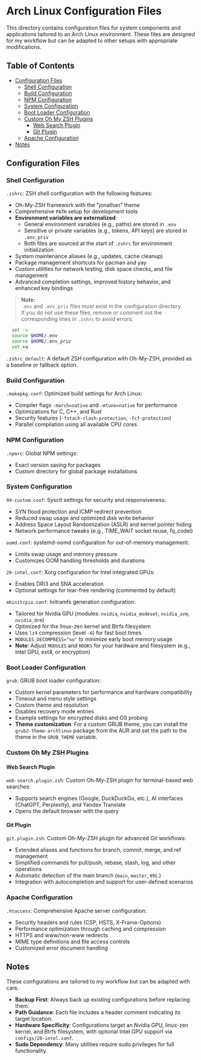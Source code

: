 # Arch Linux Configuration Files

This directory contains configuration files for system components and applications tailored to an Arch Linux environment. These files are designed for my workflow but can be adapted to other setups with appropriate modifications.

## Table of Contents
- [Configuration Files](#configuration-files)
  - [Shell Configuration](#shell-configuration)
  - [Build Configuration](#build-configuration)
  - [NPM Configuration](#npm-configuration)
  - [System Configuration](#system-configuration)
  - [Boot Loader Configuration](#boot-loader-configuration)
  - [Custom Oh My ZSH Plugins](#custom-oh-my-zsh-plugins)
    - [Web Search Plugin](#web-search-plugin)
    - [Git Plugin](#git-plugin)
  - [Apache Configuration](#apache-configuration)
- [Notes](#notes)

## Configuration Files

### Shell Configuration
`.zshrc`: ZSH shell configuration with the following features:
  - Oh-My-ZSH framework with the "jonathan" theme
  - Comprehensive `PATH` setup for development tools
  - **Environment variables are externalized**:  
    - General environment variables (e.g., paths) are stored in `.env`
    - Sensitive or private variables (e.g., tokens, API keys) are stored in `.env_priv`
    - Both files are sourced at the start of `.zshrc` for environment initialization
  - System maintenance aliases (e.g., updates, cache cleanup)
  - Package management shortcuts for pacman and yay
  - Custom utilities for network testing, disk space checks, and file management
  - Advanced completion settings, improved history behavior, and enhanced key bindings

> **Note:**  
> `.env` and `.env_priv` files must exist in the configuration directory.  
> If you do not use these files, remove or comment out the corresponding lines in `.zshrc` to avoid errors:
```bash
  set -a
  source $HOME/.env
  source $HOME/.env_priv
  set +a
```

`.zshrc_default`: A default ZSH configuration with Oh-My-ZSH, provided as a baseline or fallback option.

### Build Configuration
`.makepkg.conf`: Optimized build settings for Arch Linux:
  - Compiler flags `-march=native` and `-mtune=native` for performance
  - Optimizations for C, C++, and Rust
  - Security features (`-fstack-clash-protection`, `-fcf-protection`)
  - Parallel compilation using all available CPU cores

### NPM Configuration
`.npmrc`: Global NPM settings:
  - Exact version saving for packages
  - Custom directory for global package installations

### System Configuration
`99-custom.conf`: Sysctl settings for security and responsiveness:
  - SYN flood protection and ICMP redirect prevention
  - Reduced swap usage and optimized disk write behavior
  - Address Space Layout Randomization (ASLR) and kernel pointer hiding
  - Network performance tweaks (e.g., TIME_WAIT socket reuse, fq_codel)  

`oomd.conf`: systemd-oomd configuration for out-of-memory management:
  - Limits swap usage and memory pressure
  - Customizes OOM handling thresholds and durations  

`20-intel.conf`: Xorg configuration for Intel integrated GPUs:
  - Enables DRI3 and SNA acceleration
  - Optional settings for tear-free rendering (commented by default)  

`mkinitcpio.conf`: Initramfs generation configuration:
  - Tailored for Nvidia GPU (modules: `nvidia`, `nvidia_modeset`, `nvidia_uvm`, `nvidia_drm`)
  - Optimized for the linux-zen kernel and Btrfs filesystem
  - Uses `lz4` compression (level `-6`) for fast boot times
  - `MODULES_DECOMPRESS="no"` to minimize early boot memory usage
  - **Note**: Adjust `MODULES` and `HOOKS` for your hardware and filesystem (e.g., Intel GPU, ext4, or encryption)

### Boot Loader Configuration
`grub`: GRUB boot loader configuration:
  - Custom kernel parameters for performance and hardware compatibility
  - Timeout and menu style settings
  - Custom theme and resolution
  - Disables recovery mode entries
  - Example settings for encrypted disks and OS probing
  - **Theme customization**: For a custom GRUB theme, you can install the `grub2-theme-archlinux` package from the AUR and set the path to the theme in the `GRUB_THEME` variable.

### Custom Oh My ZSH Plugins

#### Web Search Plugin
`web-search.plugin.zsh`: Custom Oh-My-ZSH plugin for terminal-based web searches:
  - Supports search engines (Google, DuckDuckGo, etc.), AI interfaces (ChatGPT, Perplexity), and Yandex Translate
  - Opens the default browser with the query

#### Git Plugin
`git.plugin.zsh`: Custom Oh-My-ZSH plugin for advanced Git workflows:
  - Extended aliases and functions for branch, commit, merge, and ref management
  - Simplified commands for pull/push, rebase, stash, log, and other operations
  - Automatic detection of the main branch (`main`, `master`, etc.)
  - Integration with autocompletion and support for user-defined scenarios

### Apache Configuration
`.htaccess`: Comprehensive Apache server configuration:
  - Security headers and rules (CSP, HSTS, X-Frame-Options)
  - Performance optimization through caching and compression
  - HTTPS and www/non-www redirects
  - MIME type definitions and file access controls
  - Customized error document handling

## Notes
These configurations are tailored to my workflow but can be adapted with care.
- **Backup First**: Always back up existing configurations before replacing them.
- **Path Guidance**: Each file includes a header comment indicating its target location.
- **Hardware Specificity**: Configurations target an Nvidia GPU, linux-zen kernel, and Btrfs filesystem, with optional Intel GPU support via `configs/20-intel.conf`.
- **Sudo Dependency**: Many utilities require sudo privileges for full functionality.
